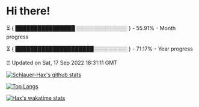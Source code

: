 # Hi there!

⏳ { ████████████████░░░░░░░░░░░░░░ } - 55.91% - Month progress

⏳ { █████████████████████░░░░░░░░░ } - 71.17% - Year progress

⏰ Updated on Sat, 17 Sep 2022 18:31:11 GMT


[![Schlauer-Hax's github stats](https://github-readme-stats.vercel.app/api?username=Schlauer-Hax&show_icons=true&theme=dark&count_private=true)](https://github.com/Schlauer-Hax)


[![Top Langs](https://github-readme-stats.vercel.app/api/top-langs/?username=Schlauer-Hax&layout=compact&theme=dark)](https://github.com/Schlauer-Hax?tab=repositories)


[![Hax's wakatime stats](https://github-readme-stats.vercel.app/api/wakatime?username=Hax&theme=dark)](https://wakatime.com/@Hax)

